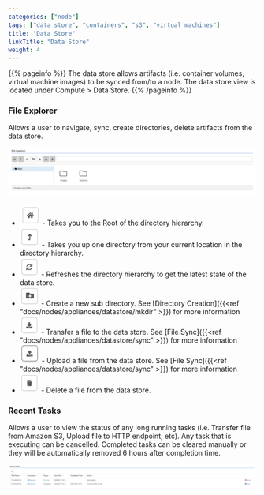 ```yaml
---
categories: ["node"]
tags: ["data store", "containers", "s3", "virtual machines"]
title: "Data Store"
linkTitle: "Data Store"
weight: 4
---
```


{{% pageinfo %}}
The data store allows artifacts (i.e. container volumes, virtual machine images) to be synced from/to a node.  The data store view is located under Compute > Data Store.
{{% /pageinfo %}}

### File Explorer

Allows a user to navigate, sync, create directories, delete artifacts from the data store.

![img](file_explorer.png)

- ![img](home.png) - Takes you to the Root of the directory hierarchy.
- ![img](back.png) - Takes you up one directory from your current location in the directory hierarchy.
- ![img](refresh.png) - Refreshes the directory hierarchy to get the latest state of the data store.
- ![img](create_dir.png) - Create a new sub directory. See [Directory Creation]({{<ref "docs/nodes/appliances/datastore/mkdir" >}}) for more information
- ![img](sync.png) - Transfer a file to the data store. See [File Sync]({{<ref "docs/nodes/appliances/datastore/sync" >}}) for more information
- ![img](upload.png) - Upload a file from the data store. See [File Sync]({{<ref "docs/nodes/appliances/datastore/sync" >}}) for more information
- ![img](delete.png) - Delete a file from the data store.


### Recent Tasks

Allows a user to view the status of any long running tasks (i.e. Transfer file from Amazon S3, Upload file to HTTP endpoint, etc).  Any task that is executing can be cancelled.  Completed tasks can be cleared manually or they will be automatically removed 6 hours after completion time.

![img](recent_tasks.png)



